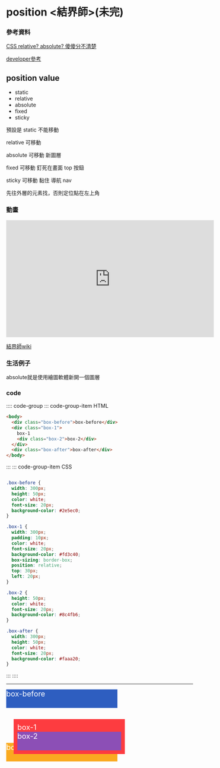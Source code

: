# position <結界師>(未完)

### 參考資料

[CSS relative? absolute? 傻傻分不清楚](https://ithelp.ithome.com.tw/articles/10212202)

[developer參考](https://developer.mozilla.org/zh-CN/docs/Web/CSS/position)



## position value

- static
- relative
- absolute
- fixed
- sticky

預設是 static 不能移動

relative 可移動

absolute 可移動 新圖層

fixed 可移動 釘死在畫面 top 按鈕

sticky 可移動 黏住 導航 nav

先往外層的元素找，否則定位點在左上角

### 動畫

<iframe width="560" height="315" src="https://www.youtube.com/embed/Qqz485Z-TzQ" title="YouTube video player" frameborder="0" allow="accelerometer; autoplay; clipboard-write; encrypted-media; gyroscope; picture-in-picture" allowfullscreen></iframe>

[結界師wiki](https://zh.wikipedia.org/wiki/%E7%B5%90%E7%95%8C%E5%B8%AB)

### 生活例子

absolute就是使用繪圖軟體新開一個圖層

### code

:::: code-group
::: code-group-item HTML

```html
<body>
  <div class="box-before">box-before</div>
  <div class="box-1">
    box-1
    <div class="box-2">box-2</div>
  </div>
  <div class="box-after">box-after</div>
</body>
```

:::
::: code-group-item CSS

```css

.box-before {
  width: 300px;
  height: 50px;
  color: white;
  font-size: 20px;
  background-color: #2e5ec0;
}

.box-1 {
  width: 300px;
  padding: 10px;
  color: white;
  font-size: 20px;
  background-color: #fd3c40;
  box-sizing: border-box;
  position: relative;
  top: 30px;
  left: 20px;
}

.box-2 {
  height: 50px;
  color: white;
  font-size: 20px;
  background-color: #8c4fb6;
}

.box-after {
  width: 300px;
  height: 50px;
  color: white;
  font-size: 20px;
  background-color: #faaa20;
}
```

:::
::::

---

<style>

.box-before {
  width: 300px;
  height: 50px;
  color: white;
  font-size: 20px;
  background-color: #2e5ec0;
}

.box-1 {
  width: 300px;
  padding: 10px;
  color: white;
  font-size: 20px;
  background-color: #fd3c40;
  box-sizing: border-box;
  position: relative;
  top: 30px;
  left: 20px;
}

.box-2 {
  height: 50px;
  color: white;
  font-size: 20px;
  background-color: #8c4fb6;
}

.box-after {
  width: 300px;
  height: 50px;
  color: white;
  font-size: 20px;
  background-color: #faaa20;
}
</style>

  <div class="box-before">box-before</div>
  <div class="box-1">
    box-1
    <div class="box-2">box-2</div>
  </div>
  <div class="box-after">box-after</div>



